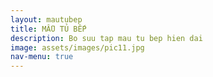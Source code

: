 ```yaml
---
layout: mautubep
title: MẪU TỦ BẾP
description: Bo suu tap mau tu bep hien dai
image: assets/images/pic11.jpg
nav-menu: true
---
```

